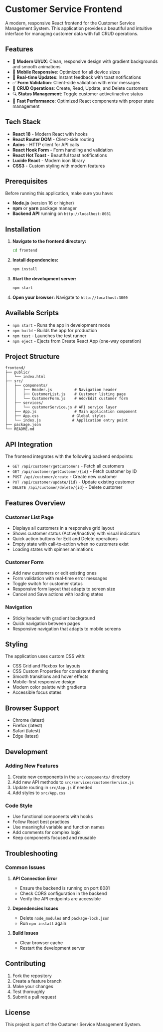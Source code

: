 # Customer Service Frontend

A modern, responsive React frontend for the Customer Service Management System. This application provides a beautiful and intuitive interface for managing customer data with full CRUD operations.

## Features

- 🎨 **Modern UI/UX**: Clean, responsive design with gradient backgrounds and smooth animations
- 📱 **Mobile Responsive**: Optimized for all device sizes
- 🔄 **Real-time Updates**: Instant feedback with toast notifications
- ✅ **Form Validation**: Client-side validation with error messages
- 🎯 **CRUD Operations**: Create, Read, Update, and Delete customers
- 🔍 **Status Management**: Toggle customer active/inactive status
- 🚀 **Fast Performance**: Optimized React components with proper state management

## Tech Stack

- **React 18** - Modern React with hooks
- **React Router DOM** - Client-side routing
- **Axios** - HTTP client for API calls
- **React Hook Form** - Form handling and validation
- **React Hot Toast** - Beautiful toast notifications
- **Lucide React** - Modern icon library
- **CSS3** - Custom styling with modern features

## Prerequisites

Before running this application, make sure you have:

- **Node.js** (version 16 or higher)
- **npm** or **yarn** package manager
- **Backend API** running on `http://localhost:8081`

## Installation

1. **Navigate to the frontend directory:**
   ```bash
   cd frontend
   ```

2. **Install dependencies:**
   ```bash
   npm install
   ```

3. **Start the development server:**
   ```bash
   npm start
   ```

4. **Open your browser:**
   Navigate to `http://localhost:3000`

## Available Scripts

- `npm start` - Runs the app in development mode
- `npm build` - Builds the app for production
- `npm test` - Launches the test runner
- `npm eject` - Ejects from Create React App (one-way operation)

## Project Structure

```
frontend/
├── public/
│   └── index.html
├── src/
│   ├── components/
│   │   ├── Header.js          # Navigation header
│   │   ├── CustomerList.js    # Customer listing page
│   │   └── CustomerForm.js    # Add/Edit customer form
│   ├── services/
│   │   └── customerService.js # API service layer
│   ├── App.js                 # Main application component
│   ├── App.css               # Global styles
│   └── index.js              # Application entry point
├── package.json
└── README.md
```

## API Integration

The frontend integrates with the following backend endpoints:

- `GET /api/customer/getCustomers` - Fetch all customers
- `GET /api/customer/getCustomer/{id}` - Fetch customer by ID
- `POST /api/customer/create` - Create new customer
- `PUT /api/customer/update/{id}` - Update existing customer
- `DELETE /api/customer/delete/{id}` - Delete customer

## Features Overview

### Customer List Page
- Displays all customers in a responsive grid layout
- Shows customer status (Active/Inactive) with visual indicators
- Quick action buttons for Edit and Delete operations
- Empty state with call-to-action when no customers exist
- Loading states with spinner animations

### Customer Form
- Add new customers or edit existing ones
- Form validation with real-time error messages
- Toggle switch for customer status
- Responsive form layout that adapts to screen size
- Cancel and Save actions with loading states

### Navigation
- Sticky header with gradient background
- Quick navigation between pages
- Responsive navigation that adapts to mobile screens

## Styling

The application uses custom CSS with:
- CSS Grid and Flexbox for layouts
- CSS Custom Properties for consistent theming
- Smooth transitions and hover effects
- Mobile-first responsive design
- Modern color palette with gradients
- Accessible focus states

## Browser Support

- Chrome (latest)
- Firefox (latest)
- Safari (latest)
- Edge (latest)

## Development

### Adding New Features

1. Create new components in the `src/components/` directory
2. Add new API methods to `src/services/customerService.js`
3. Update routing in `src/App.js` if needed
4. Add styles to `src/App.css`

### Code Style

- Use functional components with hooks
- Follow React best practices
- Use meaningful variable and function names
- Add comments for complex logic
- Keep components focused and reusable

## Troubleshooting

### Common Issues

1. **API Connection Error**
   - Ensure the backend is running on port 8081
   - Check CORS configuration in the backend
   - Verify the API endpoints are accessible

2. **Dependencies Issues**
   - Delete `node_modules` and `package-lock.json`
   - Run `npm install` again

3. **Build Issues**
   - Clear browser cache
   - Restart the development server

## Contributing

1. Fork the repository
2. Create a feature branch
3. Make your changes
4. Test thoroughly
5. Submit a pull request

## License

This project is part of the Customer Service Management System.
